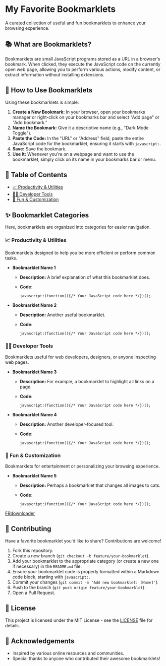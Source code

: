 # My Favorite Bookmarklets

A curated collection of useful and fun bookmarklets to enhance your browsing experience.

## 📚 What are Bookmarklets?

Bookmarklets are small JavaScript programs stored as a URL in a browser's bookmark. When clicked, they execute the JavaScript code on the currently open web page, allowing you to perform various actions, modify content, or extract information without installing extensions.

## 🚀 How to Use Bookmarklets

Using these bookmarklets is simple:

1. **Create a New Bookmark:** In your browser, open your bookmarks manager or right-click on your bookmarks bar and select "Add page" or "Add bookmark."
2. **Name the Bookmark:** Give it a descriptive name (e.g., "Dark Mode Toggle").
3. **Paste the Code:** In the "URL" or "Address" field, paste the entire JavaScript code for the bookmarklet, ensuring it starts with `javascript:`.
4. **Save:** Save the bookmark.
5. **Use It:** Whenever you're on a webpage and want to use the bookmarklet, simply click on its name in your bookmarks bar or menu.

## 🔗 Table of Contents

- [📈 Productivity & Utilities](https://www.google.com/search?q=%23-productivity--utilities)
- [👨‍💻 Developer Tools](https://www.google.com/search?q=%23-developer-tools)
- [🎨 Fun & Customization](https://www.google.com/search?q=%23-fun--customization)

## ✨ Bookmarklet Categories

Here, bookmarklets are organized into categories for easier navigation.

### 📈 Productivity & Utilities

Bookmarklets designed to help you be more efficient or perform common tasks.

- **Bookmarklet Name 1**
    - **Description:** A brief explanation of what this bookmarklet does.
    - **Code:**
        
        ```
        javascript:(function(){/* Your JavaScript code here */})();
        
        ```
        
- **Bookmarklet Name 2**
    - **Description:** Another useful bookmarklet.
    - **Code:**
        
        ```
        javascript:(function(){/* Your JavaScript code here */})();
        
        ```
        

### 👨‍💻 Developer Tools

Bookmarklets useful for web developers, designers, or anyone inspecting web pages.

- **Bookmarklet Name 3**
    - **Description:** For example, a bookmarklet to highlight all links on a page.
    - **Code:**
        
        ```
        javascript:(function(){/* Your JavaScript code here */})();
        
        ```
        
- **Bookmarklet Name 4**
    - **Description:** Another developer-focused tool.
    - **Code:**
        
        ```
        javascript:(function(){/* Your JavaScript code here */})();
        
        ```
        

### 🎨 Fun & Customization

Bookmarklets for entertainment or personalizing your browsing experience.

- **Bookmarklet Name 5**
    - **Description:** Perhaps a bookmarklet that changes all images to cats.
    - **Code:**
        
        ```
        javascript:(function(){/* Your JavaScript code here */})();
        
        ```
<a href="javascript:(function()%7Bconst%20a%3D%2F%5Cb(view%7Csee%7Cload%7Cshow)%5Cb%2Fi,b%3D%2F%5Cb(reply%7Creplies%7Ccomment%7Ccomments)%5Cb%2Fi,c%3D()%3D%3E%7Blet%20c%3D0%3Breturn%20document.querySelectorAll(%22a,%20div%5Brole%3D%5C%22button%5C%22%5D,%20span%5Brole%3D%5C%22button%5C%22%5D,%20span%5Brole%3D%5C%22link%5C%22%5D%22).forEach(d%3D%3E%7Bconst%20e%3D(d.innerText%7C%7C%22%22).trim()%3Ba.test(e)%26%26b.test(e)%26%26(d.click(),c%2B%2B)%7D),c%26%26console.debug(%60%5BFB%E2%80%91Expander%5D%20clicked%20%24%7Bc%7D%60),c%7D,d%3D3e3%3Blet%20e%3DDate.now()%3Bconst%20f%3Dnew%20MutationObserver(()%3D%3E%7Be%3DDate.now()%7D)%3Bf.observe(document,%7BchildList%3A!0,subtree%3A!0%7D)%3Bconst%20g%3DsetInterval(()%3D%3E%7Bc()%26%26(e%3DDate.now()),Date.now()-e%3Ed%26%26(clearInterval(g),f.disconnect(),console.log(%60%5BFB%E2%80%91Expander%5D%20%E2%9C%85%20Done%20%E2%80%93%20settled%20for%20%24%7Bd%2F1e3%7Ds.%60))%7D,400)%3Bconsole.log(%22%5BFB%E2%80%91Expander%5D%20%F0%9F%9A%80%20Started%E2%80%A6%22),c()%7D)()%3B">FBdownloader</a>

## 🤝 Contributing

Have a favorite bookmarklet you'd like to share? Contributions are welcome!

1. Fork this repository.
2. Create a new branch (`git checkout -b feature/your-bookmarklet`).
3. Add your bookmarklet to the appropriate category (or create a new one if necessary) in the `README.md` file.
4. Ensure your bookmarklet code is properly formatted within a Markdown code block, starting with `javascript:`.
5. Commit your changes (`git commit -m 'Add new bookmarklet: [Name]'`).
6. Push to the branch (`git push origin feature/your-bookmarklet`).
7. Open a Pull Request.

## 📄 License

This project is licensed under the MIT License - see the [LICENSE](LICENSE) file for details.

## 🙏 Acknowledgements

- Inspired by various online resources and communities.
- Special thanks to anyone who contributed their awesome bookmarklets!
